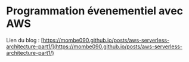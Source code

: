 # Programmation évenementiel avec AWS

Lien du blog : [https://mombe090.github.io/posts/aws-serverless-architecture-part1/](https://mombe090.github.io/posts/aws-serverless-architecture-part1/)

